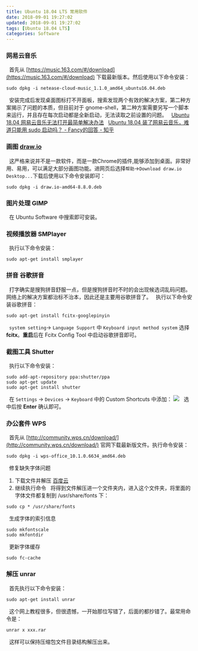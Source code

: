 ```yaml
---
title: Ubuntu 18.04 LTS 常用软件
date: 2018-09-01 19:27:02
updated: 2018-09-01 19:27:02
tags: [Ubuntu 18.04 LTS]
categories: Software
---
```


### 网易云音乐
&nbsp;&nbsp;首先从 [https://music.163.com/#/download](https://music.163.com/#/download) 下载最新版本。然后使用以下命令安装：
```
sudo dpkg -i netease-cloud-music_1.1.0_amd64_ubuntu16.04.deb
```
&nbsp;&nbsp;安装完成后发现桌面图标打不开面板，搜索发现两个有效的解决方案，第二种方案揭示了问题的本质，但目前对于 gnome-shell，第二种方案需要另写一个脚本来运行，并且存在每次启动都是全新启动，无法读取之前设置的问题。
&nbsp;&nbsp;[Ubuntu 18.04 网易云音乐无法打开最简单解决办法](https://notes.ijustplay.cn/software/ubuntu-netease-cloud-music.html)
&nbsp;&nbsp;[Ubuntu 18.04 装了网易云音乐，难道只能用 sudo 启动吗？ - Fancy的回答 - 知乎](https://www.zhihu.com/question/277330447/answer/478510195)

### 画图 [draw.io](https://www.draw.io/)
&nbsp;&nbsp;这严格来说并不是一款软件，而是一款Chrome的插件,能够添加到桌面。非常好用、易用，可以满足大部分画图功能。进网页后选择`帮助`->`Download draw.io Desktop...`下载后使用以下命令安装即可：
```
sudo dpkg -i draw.io-amd64-8.8.0.deb
```

### 图片处理 GIMP
&nbsp;&nbsp;在 Ubuntu Software 中搜索即可安装。

### 视频播放器 SMPlayer
&nbsp;&nbsp;执行以下命令安装：
```
sudo apt-get install smplayer
```

### 拼音 谷歌拼音
&nbsp;&nbsp;打字确实是搜狗拼音舒服一点，但是搜狗拼音时不时的会出现候选词乱码问题。网络上的解决方案都治标不治本，因此还是主要用谷歌拼音了。
&nbsp;&nbsp;执行以下命令安装谷歌拼音：
```
sudo apt-get install fcitx-googlepinyin
```
&nbsp;&nbsp;`system setting`-> `Language Support` 中 `Keyboard input method system` 选择 **fcitx**。**重启**后在 Fcitx Config Tool 中启动谷歌拼音即可。

### 截图工具 Shutter
&nbsp;&nbsp;执行以下命令安装：
```
sudo add-apt-repository ppa:shutter/ppa
sudo apt-get update
sudo apt-get install shutter
```
&nbsp;&nbsp;在 `Settings` -> `Devices` -> `Keyboard` 中的 Custom Shortcuts 中添加：
![](https://s1.ax1x.com/2018/09/01/PxVBq0.png)
&nbsp;&nbsp;选中后按 **Enter** 确认即可。

### 办公套件 WPS
&nbsp;&nbsp;首先从 [http://community.wps.cn/download/](http://community.wps.cn/download/) 官网下载最新版文件。执行命令安装：
```
sudo dpkg -i wps-office_10.1.0.6634_amd64.deb
```
&nbsp;&nbsp;修复缺失字体问题
1. 下载文件并解压
[百度云](https://pan.baidu.com/s/1mh0lcbY)
2.  继续执行命令
&nbsp;&nbsp;将得到文件解压进一个文件夹内，进入这个文件夹，将里面的字体文件都复制到 /usr/share/fonts 下：
```
sudo cp * /usr/share/fonts
```
&nbsp;&nbsp;生成字体的索引信息
```
sudo mkfontscale
sudo mkfontdir
```
&nbsp;&nbsp;更新字体缓存
```
sudo fc-cache
```

### 解压 unrar
&nbsp;&nbsp;首先执行以下命令安装：
```
sudo apt-get install unrar
```

&nbsp;&nbsp;这个网上教程很多，但很遗憾，一开始那位写错了，后面的都抄错了。最常用命令是：
```
unrar x xxx.rar
```
&nbsp;&nbsp;这样可以保持压缩包文件目录结构解压出来。
